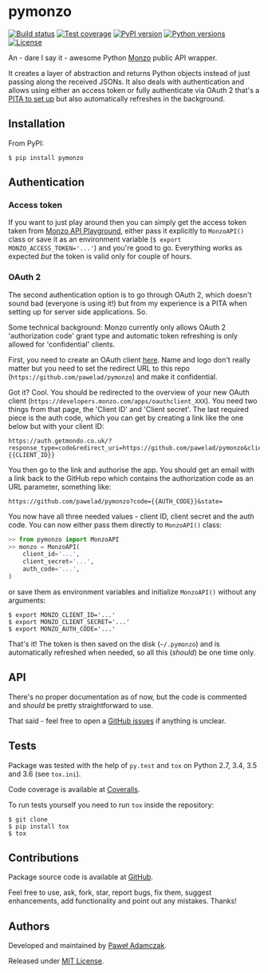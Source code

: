 # pymonzo
[![Build status](https://img.shields.io/travis/pawelad/pymonzo.svg)][travis]
[![Test coverage](https://img.shields.io/coveralls/pawelad/pymonzo.svg)][coveralls]
[![PyPI version](https://img.shields.io/pypi/v/pymonzo.svg)][pypi]
[![Python versions](https://img.shields.io/pypi/pyversions/pymonzo.svg)][pypi]
[![License](https://img.shields.io/github/license/pawelad/pymonzo.svg)][license]

An - dare I say it - awesome Python [Monzo][monzo] public API wrapper.

It creates a layer of abstraction and returns Python objects instead of just
passing along the received JSONs. It also deals with authentication and allows
using either an access token or fully authenticate via OAuth 2 that's a
[PITA to set up](#oauth-2) but also automatically refreshes in the background.

## Installation
From PyPI:

```
$ pip install pymonzo
```

## Authentication

### Access token
If you want to just play around then you can simply get the access token taken
from [Monzo API Playground][monzo api playground], either pass it explicitly to
`MonzoAPI()` class or save it as an environment variable
(`$ export MONZO_ACCESS_TOKEN='...'`) and you're good to go. Everything works
as expected _but_ the token is valid only for couple of hours.

### OAuth 2
The second authentication option is to go through OAuth 2, which doesn't sound
bad (everyone is using it!) but from my experience is a PITA when setting up
for server side applications. So.

Some technical background: Monzo currently only allows OAuth 2 'authorization 
code' grant type and automatic token refreshing is only allowed for
'confidential' clients.

First, you need to create an OAuth client [here][monzo api client]. Name and
logo don't really matter but you need to set the redirect URL to this repo
(`https://github.com/pawelad/pymonzo`) and make it confidential.

Got it? Cool. You should be redirected to the overview of your new OAuth client
(`https://developers.monzo.com/apps/oauthclient_XXX`). You need two things from
that page, the 'Client ID' and 'Client secret'. The last required piece is the
auth code, which you can get by creating a link like the one below but with your
client ID:

```
https://auth.getmondo.co.uk/?response_type=code&redirect_uri=https://github.com/pawelad/pymonzo&client_id={{CLIENT_ID}}
```

You then go to the link and authorise the app. You should get an email with a
link back to the GitHub repo which contains the authorization code as an URL
parameter, something like:

```
https://github.com/pawelad/pymonzo?code={{AUTH_CODE}}&state=
```

You now have all three needed values - client ID, client secret and the auth
code. You can now either pass them directly to `MonzoAPI()` class:

```python
>> from pymonzo import MonzoAPI
>> monzo = MonzoAPI(
    client_id='...',
    client_secret='...',
    auth_code='...',
)
```

or save them as environment variables and initialize `MonzoAPI()` without any
arguments:

```shell
$ export MONZO_CLIENT_ID='...'
$ export MONZO_CLIENT_SECRET='...'
$ export MONZO_AUTH_CODE='...'
```

That's it! The token is then saved on the disk (`~/.pymonzo`) and is
automatically refreshed when needed, so all this (_should_) be one time only.

## API
There's no proper documentation as of now, but the code is commented and
*should* be pretty straightforward to use.

That said - feel free to open a [GitHub issues][github add issue] if anything
is unclear.

## Tests
Package was tested with the help of `py.test` and `tox` on Python 2.7, 3.4, 3.5
and 3.6 (see `tox.ini`).

Code coverage is available at [Coveralls][coveralls].

To run tests yourself you need to run `tox` inside the repository:

```shell
$ git clone
$ pip install tox
$ tox
```

## Contributions
Package source code is available at [GitHub][github].

Feel free to use, ask, fork, star, report bugs, fix them, suggest enhancements,
add functionality and point out any mistakes. Thanks!

## Authors
Developed and maintained by [Paweł Adamczak][pawelad].

Released under [MIT License][license].


[coveralls]: https://coveralls.io/github/pawelad/pymonzo
[github add issue]: https://github.com/pawelad/pymonzo/issues/new
[github]: https://github.com/pawelad/pymonzo
[license]: https://github.com/pawelad/pymonzo/blob/master/LICENSE
[monz]: https://github.com/pawelad/monz
[monzo]: https://monzo.com/
[monzo api client]: https://developers.getmondo.co.uk/apps/home
[monzo api playground]: https://developers.getmondo.co.uk/api/playground
[monzo docs introduction]: https://monzo.com/docs/#introduction
[pawelad]: https://github.com/pawelad
[pypi]: https://pypi.python.org/pypi/pymonzo
[travis]: https://travis-ci.org/pawelad/pymonzo
